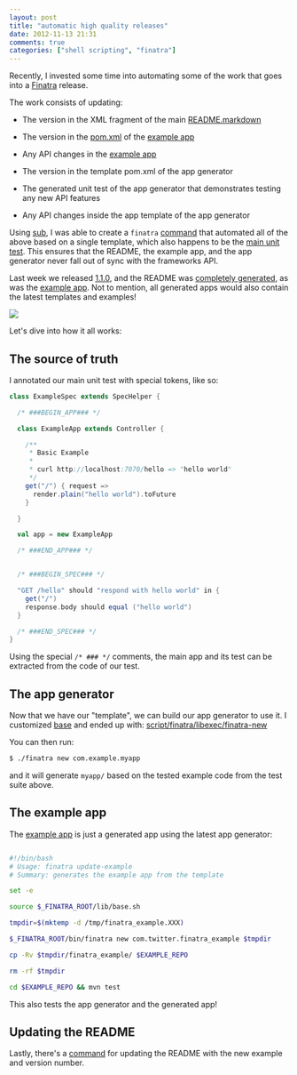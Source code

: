 ```yaml
---
layout: post
title: "automatic high quality releases"
date: 2012-11-13 21:31
comments: true
categories: ["shell scripting", "finatra"]
---
```


Recently, I invested some time into automating some of the work that goes into a [Finatra](http://github.com/capotej/finatra#readme) release.

The work consists of updating:

* The version in the XML fragment of the main [README.markdown](https://github.com/finatra/https://github.com/capotej/finatra/blob/master/README.markdown)

* The version in the [pom.xml](https://github.com/capotej/finatra-example/blob/master/pom.xml) of the [example app](http://github.com/capotej/finatra-example)

* Any API changes in the [example app](http://github.com/capotej/finatra-example)

* The version in the template pom.xml of the app generator

* The generated unit test of the app generator that demonstrates testing any new API features

* Any API changes inside the app template of the app generator

Using [sub](https://github.com/37signals/sub#readme), I was able to create a `finatra` [command](https://github.com/capotej/finatra/tree/master/script/finatra) that automated all of the above based on a single template, which also happens to be the [main unit test](https://github.com/capotej/finatra/blob/master/src/test/scala/com/twitter/finatra/ExampleSpec.scala). This ensures that the README, the example app, and the app generator never fall out of sync with the frameworks API.


Last week we released [1.1.0](https://github.com/capotej/finatra/commit/37c81957271dde77d4c3f6361bbae705a5142c89), and the README was [completely generated](https://github.com/capotej/finatra/commit/913d0ed5bfa18c903feb5779d4d8b9d87703b6c5), as was the [example app](https://github.com/capotej/finatra-example/commit/dbc82908360f3cb4cfc4388c28f593f17258fab2). Not to mention, all generated apps would also contain the latest templates and examples!

![](http://i0.kym-cdn.com/photos/images/original/000/021/073/1254172884282.jpg?1254173845)

Let's dive into how it all works:

## The source of truth

I annotated our main unit test with special tokens, like so:

```scala ExampleAppSpec.scala
class ExampleSpec extends SpecHelper {

  /* ###BEGIN_APP### */

  class ExampleApp extends Controller {

    /**
     * Basic Example
     *
     * curl http://localhost:7070/hello => "hello world"
     */
    get("/") { request =>
      render.plain("hello world").toFuture
    }

  }

  val app = new ExampleApp

  /* ###END_APP### */


  /* ###BEGIN_SPEC### */

  "GET /hello" should "respond with hello world" in {
    get("/")
    response.body should equal ("hello world")
  }

  /* ###END_SPEC### */
}
```

Using the special `/* ### */` comments, the main app and its test can be extracted from the code of our test.

## The app generator

Now that we have our "template", we can build our app generator to use it. I customized [base](http://capotej.com/blog/2012/11/01/base-a-scala-project-generator/) and ended up with: [script/finatra/libexec/finatra-new](https://github.com/capotej/finatra/blob/master/script/finatra/libexec/finatra-new)

You can then run:

```sh
$ ./finatra new com.example.myapp
```

and it will generate ```myapp/``` based on the tested example code from the test suite above.

## The example app

The [example app](https://github.com/capotej/finatra-example#readme) is just a generated app using the latest app generator:

```sh

#!/bin/bash
# Usage: finatra update-example
# Summary: generates the example app from the template

set -e

source $_FINATRA_ROOT/lib/base.sh

tmpdir=$(mktemp -d /tmp/finatra_example.XXX)

$_FINATRA_ROOT/bin/finatra new com.twitter.finatra_example $tmpdir

cp -Rv $tmpdir/finatra_example/ $EXAMPLE_REPO

rm -rf $tmpdir

cd $EXAMPLE_REPO && mvn test

```

This also tests the app generator and the generated app!

## Updating the README

Lastly, there's a [command](https://github.com/capotej/finatra/blob/master/script/finatra/libexec/finatra-update-readme) for updating the README with the new example and version number.
